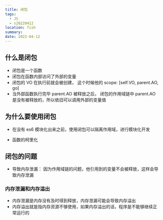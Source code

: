 ```yaml
---
title: 闭包
tags:
  - JS
  - s20220412
location: fish
summary:
date: 2022-04-12
---
```


## 什么是闭包

- 闭包是一个函数
- 闭包在函数内部访问了外部的变量
- 闭包的 VO 在执行前就会被创建， 这个时候他的 scope: [self.VO, parent.AO, go]
- 当外部函数执行完毕 parent.AO 被释放之后， 闭包的作用域链中 parent.AO 是没有被释放的，所以依旧可以调用外部的变量值

## 为什么要使用闭包

- 在没有 es6 模块化出来之前，使用闭包可以隔离作用域，进行模块化开发

- 函数的柯里化

## 闭包的问题

- 导致内存泄漏： 因为作用域链的问题，他引用到的变量不会被释放，这样会导致内存泄漏

### 内存泄漏和内存溢出

- 内存泄漏是内存没有及时得到释放，内存泄漏可能会导致内存溢出
- 内存溢出就是指内存资源不够使用，如果内存溢出的话，程序是不能够继续正常运行的
